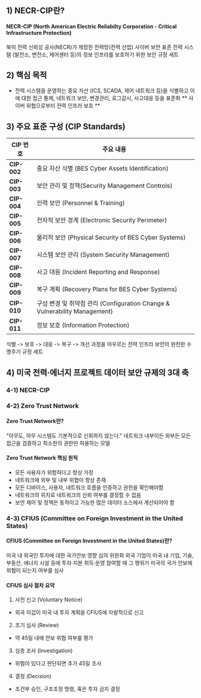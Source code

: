 ## 1) NECR-CIP란? 
#### NECR-CIP (North American Electric Reliabilty Corporation - Critical Infrastructure Protection)
북미 전력 신뢰성 공사(NECR)가 제정한 전력망(전력 산업) 사이버 보안 표준
전력 시스템 (발전소, 변전소, 제어센터 등)의 정보 인프라를 보호하기 위한 보안 규정 세트

## 2) 핵심 목적
- 전력 시스템을 운영하는 중요 자산 (ICS, SCADA, 제어 네트워크 등)을 식별하고 이에 대한 접근 통제, 네트워크 보안, 변경관리, 로그감시, 사고대응 등을 표준화
** 사이버 위협으로부터 전력 인프라 보호 ** 

## 3) 주요 표준 구성 (CIP Standards)
| CIP 번호      | 주요 내용                                                            |
| ----------- | ---------------------------------------------------------------- |
| **CIP-002** | 중요 자산 식별 (BES Cyber Assets Identification)                       |
| **CIP-003** | 보안 관리 및 정책(Security Management Controls)                         |
| **CIP-004** | 인력 보안 (Personnel & Training)                                     |
| **CIP-005** | 전자적 보안 경계 (Electronic Security Perimeter)                        |
| **CIP-006** | 물리적 보안 (Physical Security of BES Cyber Systems)                  |
| **CIP-007** | 시스템 보안 관리 (System Security Management)                           |
| **CIP-008** | 사고 대응 (Incident Reporting and Response)                          |
| **CIP-009** | 복구 계획 (Recovery Plans for BES Cyber Systems)                     |
| **CIP-010** | 구성 변경 및 취약점 관리 (Configuration Change & Vulnerability Management) |
| **CIP-011** | 정보 보호 (Information Protection)                                   |

식별 -> 보호 -> 대응 -> 복구 -> 개선 과정을 아우르는 전력 인프라 보안의 완전한 수명주기 규정 세트

## 4) 미국 전력·에너지 프로젝트 데이터 보안 규제의 3대 축
### 4-1) NECR-CIP

### 4-2) Zero Trust Network
#### Zero Trust Network란?
"아무도, 아무 시스템도 기본적으로 신회하지 않는다."
네트워크 내부이든 외부든 모든 접근을 검증하고 최소한의 권한만 허용하는 모델

#### Zero Trust Network 핵심 원칙
- 모든 사용자가 위험하다고 항상 가정
- 네트워크에 외부 및 내부 위협이 항상 존재
- 모든 디바이스, 사용자, 네트워크 흐름을 인증하고 권한을 확인해야함
- 네트워크의 위치로 네트워크의 신뢰 여부를 결정할 수 없음
- 보안 제어 및 정책은 동적이고 가능한 많은 데이터 소스에서 계산되어야 함

### 4-3) CFIUS (Committee on Foreign Investment in the United States)
#### CFIUS (Committee on Foreign Investment in the United States)란?
미국 내 외국인 투자에 대한 국가안보 영향 심의 위원회
외국 기업이 미국 내 기업, 기술, 부동산, 에너지 시설 등에 투자·지분 취득·운영 참여할 때 그 행위가 미국의 국가 안보에 위협이 되는지 여부를 심사
#### CFIUS 심사 절차 요약
1. 사전 신고 (Voluntary Notice)
- 외국 이겁이 미국 내 투자 계획을 CFIUS에 자발적으로 신고
2. 초기 심사 (Review)
- 약 45일 내에 안보 위협 여부를 평가
3. 심층 조사 (Investigation)
- 위험이 있다고 판단되면 추가 45일 조사
4. 결정 (Decision)
- 조건부 승인, 구조조정 명령, 혹은 투자 금지 결정
